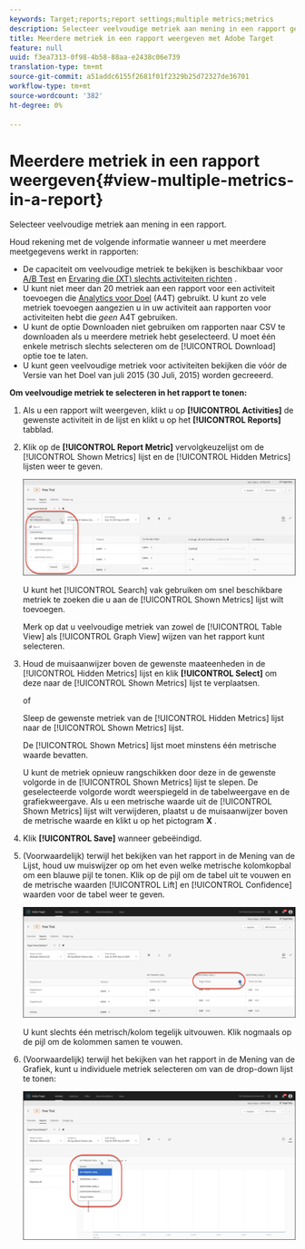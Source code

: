 ```yaml
---
keywords: Target;reports;report settings;multiple metrics;metrics
description: Selecteer veelvoudige metriek aan mening in een rapport gebruikend Adobe Target.
title: Meerdere metriek in een rapport weergeven met Adobe Target
feature: null
uuid: f3ea7313-0f98-4b58-88aa-e2438c06e739
translation-type: tm+mt
source-git-commit: a51addc6155f2681f01f2329b25d72327de36701
workflow-type: tm+mt
source-wordcount: '382'
ht-degree: 0%

---
```



# Meerdere metriek in een rapport weergeven{#view-multiple-metrics-in-a-report}

Selecteer veelvoudige metriek aan mening in een rapport.

Houd rekening met de volgende informatie wanneer u met meerdere meetgegevens werkt in rapporten:

* De capaciteit om veelvoudige metriek te bekijken is beschikbaar voor [A/B Test](/help/c-activities/t-test-ab/test-ab.md) en [Ervaring die (XT) slechts activiteiten richten](/help/c-activities/t-experience-target/experience-target.md) .
* U kunt niet meer dan 20 metriek aan een rapport voor een activiteit toevoegen die [Analytics voor Doel](/help/c-integrating-target-with-mac/a4t/a4t.md) (A4T) gebruikt. U kunt zo vele metriek toevoegen aangezien u in uw activiteit aan rapporten voor activiteiten hebt die *geen* A4T gebruiken.
* U kunt de optie [](/help/c-reports/downloading-data-in-csv-file.md) Downloaden niet gebruiken om rapporten naar CSV te downloaden als u meerdere metriek hebt geselecteerd. U moet één enkele metrisch slechts selecteren om de [!UICONTROL Download] optie toe te laten.
* U kunt geen veelvoudige metriek voor activiteiten bekijken die vóór de Versie van het Doel van juli 2015 (30 Juli, 2015) worden gecreeerd.

**Om veelvoudige metriek te selecteren in het rapport te tonen:**

1. Als u een rapport wilt weergeven, klikt u op **[!UICONTROL Activities]** de gewenste activiteit in de lijst en klikt u op het **[!UICONTROL Reports]** tabblad.
1. Klik op de **[!UICONTROL Report Metric]** vervolgkeuzelijst om de [!UICONTROL Shown Metrics] lijst en de [!UICONTROL Hidden Metrics] lijsten weer te geven.

   ![](assets/multiple_metrics.png)

   U kunt het [!UICONTROL Search] vak gebruiken om snel beschikbare metriek te zoeken die u aan de [!UICONTROL Shown Metrics] lijst wilt toevoegen.

   Merk op dat u veelvoudige metriek van zowel de [!UICONTROL Table View] als [!UICONTROL Graph View] wijzen van het rapport kunt selecteren.

1. Houd de muisaanwijzer boven de gewenste maateenheden in de [!UICONTROL Hidden Metrics] lijst en klik **[!UICONTROL Select]** om deze naar de [!UICONTROL Shown Metrics] lijst te verplaatsen.

   of

   Sleep de gewenste metriek van de [!UICONTROL Hidden Metrics] lijst naar de [!UICONTROL Shown Metrics] lijst.

   De [!UICONTROL Shown Metrics] lijst moet minstens één metrische waarde bevatten.

   U kunt de metriek opnieuw rangschikken door deze in de gewenste volgorde in de [!UICONTROL Shown Metrics] lijst te slepen. De geselecteerde volgorde wordt weerspiegeld in de tabelweergave en de grafiekweergave. Als u een metrische waarde uit de [!UICONTROL Shown Metrics] lijst wilt verwijderen, plaatst u de muisaanwijzer boven de metrische waarde en klikt u op het pictogram **X** .

1. Klik **[!UICONTROL Save]** wanneer gebeëindigd.
1. (Voorwaardelijk) terwijl het bekijken van het rapport in de Mening van de Lijst, houd uw muiswijzer op om het even welke metrische kolomkopbal om een blauwe pijl te tonen. Klik op de pijl om de tabel uit te vouwen en de metrische waarden [!UICONTROL Lift] en [!UICONTROL Confidence] waarden voor de tabel weer te geven.

   ![](assets/multiple_metrics_table.png)

   U kunt slechts één metrisch/kolom tegelijk uitvouwen. Klik nogmaals op de pijl om de kolommen samen te vouwen.

1. (Voorwaardelijk) terwijl het bekijken van het rapport in de Mening van de Grafiek, kunt u individuele metriek selecteren om van de drop-down lijst te tonen:

   ![](assets/multiple_metrics_graph.png)


